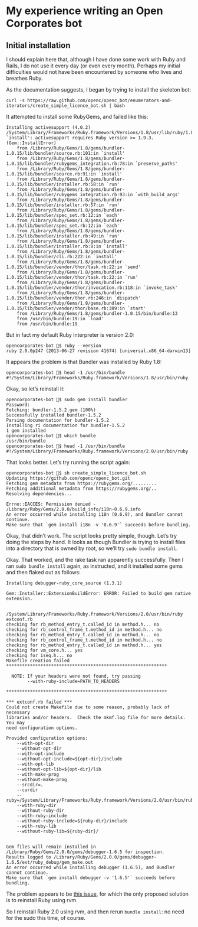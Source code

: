 # My experience writing an Open Corporates bot

## Initial installation

I should explain here that, although I have done some work with Ruby and Rails, I do not use it every day (or even every month). Perhaps my initial difficulties would not have been encountered by someone who lives and breathes Ruby.

As the documentation suggests, I began by trying to install the skeleton bot:

    curl -s https://raw.github.com/openc/openc_bot/enumerators-and-iterators/create_simple_licence_bot.sh | bash

It attempted to install some RubyGems, and failed like this:

    Installing activesupport (4.0.2) /System/Library/Frameworks/Ruby.framework/Versions/1.8/usr/lib/ruby/1.8/rubygems/installer.rb:163:in `install': activesupport requires Ruby version >= 1.9.3. (Gem::InstallError)
    	from /Library/Ruby/Gems/1.8/gems/bundler-1.0.15/lib/bundler/source.rb:101:in `install'
    	from /Library/Ruby/Gems/1.8/gems/bundler-1.0.15/lib/bundler/rubygems_integration.rb:78:in `preserve_paths'
    	from /Library/Ruby/Gems/1.8/gems/bundler-1.0.15/lib/bundler/source.rb:91:in `install'
    	from /Library/Ruby/Gems/1.8/gems/bundler-1.0.15/lib/bundler/installer.rb:58:in `run'
    	from /Library/Ruby/Gems/1.8/gems/bundler-1.0.15/lib/bundler/rubygems_integration.rb:93:in `with_build_args'
    	from /Library/Ruby/Gems/1.8/gems/bundler-1.0.15/lib/bundler/installer.rb:57:in `run'
    	from /Library/Ruby/Gems/1.8/gems/bundler-1.0.15/lib/bundler/spec_set.rb:12:in `each'
    	from /Library/Ruby/Gems/1.8/gems/bundler-1.0.15/lib/bundler/spec_set.rb:12:in `each'
    	from /Library/Ruby/Gems/1.8/gems/bundler-1.0.15/lib/bundler/installer.rb:49:in `run'
    	from /Library/Ruby/Gems/1.8/gems/bundler-1.0.15/lib/bundler/installer.rb:8:in `install'
    	from /Library/Ruby/Gems/1.8/gems/bundler-1.0.15/lib/bundler/cli.rb:222:in `install'
    	from /Library/Ruby/Gems/1.8/gems/bundler-1.0.15/lib/bundler/vendor/thor/task.rb:22:in `send'
    	from /Library/Ruby/Gems/1.8/gems/bundler-1.0.15/lib/bundler/vendor/thor/task.rb:22:in `run'
    	from /Library/Ruby/Gems/1.8/gems/bundler-1.0.15/lib/bundler/vendor/thor/invocation.rb:118:in `invoke_task'
    	from /Library/Ruby/Gems/1.8/gems/bundler-1.0.15/lib/bundler/vendor/thor.rb:246:in `dispatch'
    	from /Library/Ruby/Gems/1.8/gems/bundler-1.0.15/lib/bundler/vendor/thor/base.rb:389:in `start'
    	from /Library/Ruby/Gems/1.8/gems/bundler-1.0.15/bin/bundle:13
    	from /usr/bin/bundle:19:in `load'
    	from /usr/bin/bundle:19

But in fact my default Ruby interpreter is version 2.0:

    opencorporates-bot $ ruby --version
    ruby 2.0.0p247 (2013-06-27 revision 41674) [universal.x86_64-darwin13]

It appears the problem is that Bundler was installed by Ruby 1.8:

    opencorporates-bot $ head -1 /usr/bin/bundle
    #!/System/Library/Frameworks/Ruby.framework/Versions/1.8/usr/bin/ruby

Okay, so let’s reinstall it:

    opencorporates-bot $ sudo gem install bundler
    Password:
    Fetching: bundler-1.5.2.gem (100%)
    Successfully installed bundler-1.5.2
    Parsing documentation for bundler-1.5.2
    Installing ri documentation for bundler-1.5.2
    1 gem installed
    opencorporates-bot $ which bundle
    /usr/bin/bundle
    opencorporates-bot $ head -1 /usr/bin/bundle
    #!/System/Library/Frameworks/Ruby.framework/Versions/2.0/usr/bin/ruby

That looks better. Let’s try running the script again:

    opencorporates-bot $ sh create_simple_licence_bot.sh 
    Updating https://github.com/openc/openc_bot.git
    Fetching gem metadata from https://rubygems.org/.........
    Fetching additional metadata from https://rubygems.org/..
    Resolving dependencies...

    Errno::EACCES: Permission denied - /Library/Ruby/Gems/2.0.0/build_info/i18n-0.6.9.info
    An error occurred while installing i18n (0.6.9), and Bundler cannot continue.
    Make sure that `gem install i18n -v '0.6.9'` succeeds before bundling.

Okay, that didn’t work. The script looks pretty simple, though. Let’s try doing the steps by hand. It looks as though Bundler is trying to install files into a directory that is owned by root, so we’ll try `sudo bundle install`.

Okay. That worked, and the rake task ran apparently successfully. Then I ran `sudo bundle install` again, as instructed, and it installed some gems and then flaked out as follows:

    Installing debugger-ruby_core_source (1.3.1)

    Gem::Installer::ExtensionBuildError: ERROR: Failed to build gem native extension.

        /System/Library/Frameworks/Ruby.framework/Versions/2.0/usr/bin/ruby extconf.rb 
    checking for rb_method_entry_t.called_id in method.h... no
    checking for rb_control_frame_t.method_id in method.h... no
    checking for rb_method_entry_t.called_id in method.h... no
    checking for rb_control_frame_t.method_id in method.h... no
    checking for rb_method_entry_t.called_id in method.h... yes
    checking for vm_core.h... yes
    checking for iseq.h... no
    Makefile creation failed
    *************************************************************

      NOTE: If your headers were not found, try passing
            --with-ruby-include=PATH_TO_HEADERS      

    *************************************************************

    *** extconf.rb failed ***
    Could not create Makefile due to some reason, probably lack of necessary
    libraries and/or headers.  Check the mkmf.log file for more details.  You may
    need configuration options.

    Provided configuration options:
    	--with-opt-dir
    	--without-opt-dir
    	--with-opt-include
    	--without-opt-include=${opt-dir}/include
    	--with-opt-lib
    	--without-opt-lib=${opt-dir}/lib
    	--with-make-prog
    	--without-make-prog
    	--srcdir=.
    	--curdir
    	--ruby=/System/Library/Frameworks/Ruby.framework/Versions/2.0/usr/bin/ruby
    	--with-ruby-dir
    	--without-ruby-dir
    	--with-ruby-include
    	--without-ruby-include=${ruby-dir}/include
    	--with-ruby-lib
    	--without-ruby-lib=${ruby-dir}/


    Gem files will remain installed in /Library/Ruby/Gems/2.0.0/gems/debugger-1.6.5 for inspection.
    Results logged to /Library/Ruby/Gems/2.0.0/gems/debugger-1.6.5/ext/ruby_debug/gem_make.out
    An error occurred while installing debugger (1.6.5), and Bundler cannot continue.
    Make sure that `gem install debugger -v '1.6.5'` succeeds before bundling.

The problem appears to be [this issue](https://github.com/cldwalker/debugger/issues/105), for which the only proposed solution is to reinstall Ruby using rvm.

So I reinstall Ruby 2.0 using rvm, and then rerun `bundle install`: no need for the sudo this time, of course.



